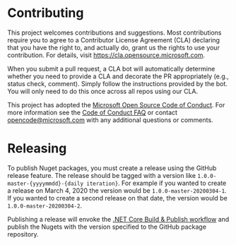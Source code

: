 
# Contributing

This project welcomes contributions and suggestions.  Most contributions require you to agree to a
Contributor License Agreement (CLA) declaring that you have the right to, and actually do, grant us
the rights to use your contribution. For details, visit https://cla.opensource.microsoft.com.

When you submit a pull request, a CLA bot will automatically determine whether you need to provide
a CLA and decorate the PR appropriately (e.g., status check, comment). Simply follow the instructions
provided by the bot. You will only need to do this once across all repos using our CLA.

This project has adopted the [Microsoft Open Source Code of Conduct](https://opensource.microsoft.com/codeofconduct/).
For more information see the [Code of Conduct FAQ](https://opensource.microsoft.com/codeofconduct/faq/) or
contact [opencode@microsoft.com](mailto:opencode@microsoft.com) with any additional questions or comments.

# Releasing
To publish Nuget packages, you must create a release using the GitHub release feature. The release should be 
tagged with a version like `1.0.0-master-{yyyymmdd}-{daily iteration}`. For example if you wanted to create a release
on March 4, 2020 the version would be `1.0.0-master-20200304-1`. If you wanted to create a second release on that
date, the version would be `1.0.0-master-20200304-2`.

Publishing a release will envoke the [.NET Core Build & Publish workflow](.github/workflows/dotnetbuildpublish.yml)
and publish the Nugets with the version specified to the GitHub package repository.